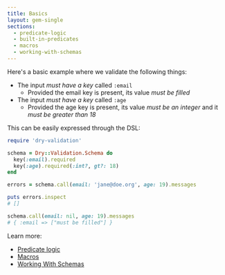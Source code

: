 ```yaml
---
title: Basics
layout: gem-single
sections:
  - predicate-logic
  - built-in-predicates
  - macros
  - working-with-schemas
---
```


Here's a basic example where we validate the following things:

* The input *must have a key* called `:email`
  * Provided the email key is present, its value *must be filled*
* The input *must have a key* called `:age`
  * Provided the age key is present, its value *must be an integer* and it *must be greater than 18*

This can be easily expressed through the DSL:

``` ruby
require 'dry-validation'

schema = Dry::Validation.Schema do
  key(:email).required
  key(:age).required(:int?, gt?: 18)
end

errors = schema.call(email: 'jane@doe.org', age: 19).messages

puts errors.inspect
# []

schema.call(email: nil, age: 19).messages
# { :email => ["must be filled"] }
```

Learn more:

  * [Predicate logic](/gems/dry-validation/basics/predicate-logic)
  * [Macros](/gems/dry-validation/basics/macros)
  * [Working With Schemas](/gems/dry-validation/basics/working-with-schemas)
